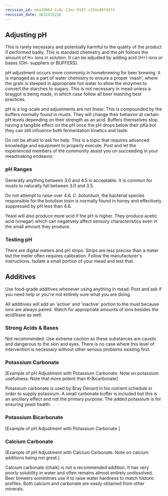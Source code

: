 ```yaml
---
revision_id: eea39064-1c8c-11ec-9197-c254c08f42f4
revision_date: 1632415216
---
```


## Adjusting pH

This is rarely necessary and potentially harmful to the quality of the product if performed badly.  This is standard chemistry and the pH follows the amount of H+ ions in solution.  It can be adjusted by adding acid (H+) ions or bases (OH- suppliers or BUFFERS).

pH adjustment occurs more commonly in homebrewing for beer brewing.  It is managed as a part of water chemistry to ensure a proper 'mash', where the grain is steeped in appropriate hot water to allow the enzymes to convert the starches to sugars.  This is not necessary in mead unless a braggot is being made, in which case follow all beer mashing best practices.

pH is a log-scale and adjustments are not linear.  This is compounded by the buffers normally found in musts.  They will change their behavior at certain pH levels depending on their strength as an acid.  Buffers themselves stop having a tangible effect on the pH once the pH drops below their pKa but they can still influence both fermentation kinetics and taste.

Do not be afraid to ask for help.  This is a topic that requires advanced knowledge and equipment to properly execute.  Post and let the experienced members of the community assist you on succeeding in your meadmaking endeavor.

### pH Ranges

Generally anything between 3.0 and 4.5 is acceptable.  It is common for musts to naturally fall between 3.0 and 3.5.  

Do not attempt to raise over 4.6.  *C. botunlium*, the bacterial species responsible for the botulism toxin is normally found in honey and effectively suppressed by pH less than 4.6.

Yeast will also produce more acid if the pH is higher.    They produce acetic acid (vinegar) which can negatively affect sensory characteristics even in the small amount they produce.

### Testing pH

There are digital meters and pH strips.  Strips are less precise than a meter but the meter often requires calibration.  Follow the manufacturer's instructions.  Isolate a small portion of your mead and test that.

## Additives

Use food-grade additives whenever using anything in mead.  Post and ask if you need help or you're not entirely sure what you are doing.

All additivies will add an 'active' and 'inactive' portion to the must because ions are always paired.  Watch for appropriate amounts of ions besides the acid/base as well.

### Strong Acids &amp; Bases

Not recommended.  Use extreme caution as these substances are caustic and dangerous to the skin and eyes.  There is no case where this level of intervention is necessary without other serious problems existing first.

### Potassium Carbonate

[Example of pH Adjustment with Potassium Carbonate. Note on potassium usefulness. Note that more potent than K-Bicarbonate]

Potassium carbonate is used by Bray Denard in his nutrient schedule in order to supply potassium.  A small carbonate buffer is included but this is an ancillary effect and not the primary purpose.  The added potassium is for ensuring yeast health.

### Potassium Bicarbonate

[Example of pH Adjustment with Potassium Carbonate.]

### Calcium Carbonate

[Example of pH Adjustment with Calcium Carbonate. Note on calcium additions being not great.]

Calcium carbonate (chalk) is not a recommended addition.  It has very poorly solubility in water and often remains almost entirely undissolved.  Beer brewers sometimes use it to raise water hardness to match historic profiles.  Both calcium and carbonate are easily obtained from other minerals.